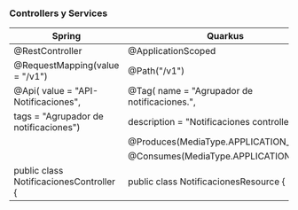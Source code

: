 ### Controllers y Services



| Spring |  Quarkus |
| ------------ | ------------ |
| @RestController | @ApplicationScoped 
@RequestMapping(value = "/v1") | @Path("/v1") 
@Api( value = "API-Notificaciones", | @Tag( name = "Agrupador de notificaciones.",
tags = "Agrupador de notificaciones") |  description = "Notificaciones controller") 
|      |  @Produces(MediaType.APPLICATION_JSON)     |
|      |  @Consumes(MediaType.APPLICATION_JSON)      |
public class NotificacionesController {  | public class NotificacionesResource {        |

